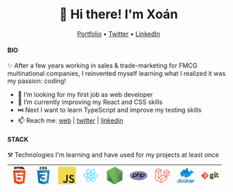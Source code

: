 
<h1 align="center">👋 Hi there! I'm Xoán</h1>
<p align="center">
  <a href="https://xoancarneiro.com">Portfolio</a> •
  <a href="https://twitter.com/xocarva">Twitter</a> •
  <a href="https://linkedin.com/in/xoancarneiro">LinkedIn</a> 
</p>

#### BIO
<p>
✨ After a few years working in sales & trade-marketing for FMCG multinational companies, I reinvented myself learning what I realized it was my passion: coding!
 </p>

- 🔭 I’m looking for my first job as web developer
- 🌱 I’m currently improving my React and CSS skills
- ⏭️ Next I want to learn TypeScript and improve my testing skills
- 📫 Reach me: [web](https://xoancarneiro.com) | [twitter](https://twitter.com/xocarva) | [linkedin](https://linkedin.com/in/xoancarneiro)

#### STACK

⚒️ Technologies I'm learning and have used for my projects at least once

<img title="HTML" alt="HTML" width="40px" src="https://raw.githubusercontent.com/github/explore/master/topics/html/html.png" />|<img alt="CSS" title="CSS" width="40px" src="https://raw.githubusercontent.com/github/explore/master/topics/css/css.png">|<img title="Javascript" alt="Javascript" width="40px" src="https://raw.githubusercontent.com/github/explore/master/topics/javascript/javascript.png">|<img title="React" alt="React" width="40px" src="https://raw.githubusercontent.com/github/explore/master/topics/react/react.png">|<img title="Node" alt="Node" width="40px" src="https://raw.githubusercontent.com/github/explore/master/topics/nodejs/nodejs.png">|<img title="PHP" alt="PHP" width="40px" src="https://raw.githubusercontent.com/github/explore/master/topics/php/php.png">|<img title="Laravel" alt="Laravel" width="40px" src="https://raw.githubusercontent.com/github/explore/master/topics/laravel/laravel.png">|<img title="Docker" alt="Docker" width="40px" src="https://raw.githubusercontent.com/github/explore/master/topics/docker/docker.png">|<img title="Git" alt="Git" width="40px" src="https://raw.githubusercontent.com/github/explore/master/topics/git/git.png">
|--|--|--|--|--|--|--|--|--|
